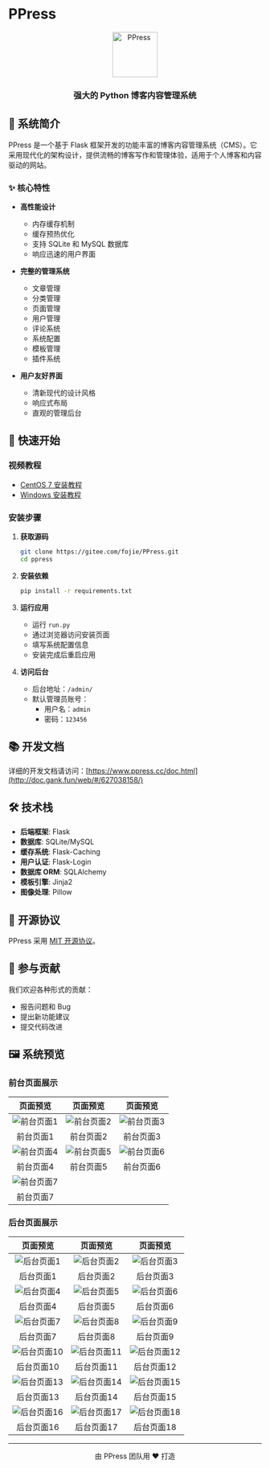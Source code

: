 # PPress

<div align="center">
    <img src="app/static/favicon.ico" width="90px" alt="PPress">
    <h3>强大的 Python 博客内容管理系统</h3>
</div>

## 🌟 系统简介

PPress 是一个基于 Flask 框架开发的功能丰富的博客内容管理系统（CMS）。它采用现代化的架构设计，提供流畅的博客写作和管理体验，适用于个人博客和内容驱动的网站。

### ✨ 核心特性

- **高性能设计**
  - 内存缓存机制
  - 缓存预热优化
  - 支持 SQLite 和 MySQL 数据库
  - 响应迅速的用户界面

- **完整的管理系统**
  - 文章管理
  - 分类管理
  - 页面管理
  - 用户管理
  - 评论系统
  - 系统配置
  - 模板管理
  - 插件系统

- **用户友好界面**
  - 清新现代的设计风格
  - 响应式布局
  - 直观的管理后台

## 🚀 快速开始

### 视频教程
- [CentOS 7 安装教程](https://www.bilibili.com/video/BV1jezSY3Eag/)
- [Windows 安装教程](https://www.bilibili.com/video/BV1sEzSYHEHc/)

### 安装步骤

1. **获取源码**
   ```bash
   git clone https://gitee.com/fojie/PPress.git
   cd ppress
   ```

2. **安装依赖**
   ```bash
   pip install -r requirements.txt
   ```

3. **运行应用**
   - 运行 `run.py`
   - 通过浏览器访问安装页面
   - 填写系统配置信息
   - 安装完成后重启应用

4. **访问后台**
   - 后台地址：`/admin/`
   - 默认管理员账号：
     - 用户名：`admin`
     - 密码：`123456`

## 📚 开发文档

详细的开发文档请访问：[https://www.ppress.cc/doc.html](http://doc.gank.fun/web/#/627038158/)

## 🛠️ 技术栈

- **后端框架**: Flask
- **数据库**: SQLite/MySQL
- **缓存系统**: Flask-Caching
- **用户认证**: Flask-Login
- **数据库 ORM**: SQLAlchemy
- **模板引擎**: Jinja2
- **图像处理**: Pillow

## 📄 开源协议

PPress 采用 [MIT 开源协议](LICENSE)。

## 🤝 参与贡献

我们欢迎各种形式的贡献：
- 报告问题和 Bug
- 提出新功能建议
- 提交代码改进

## 🖼️ 系统预览

### 前台页面展示

<div align="center">

| 页面预览 | 页面预览 | 页面预览 |
|:---:|:---:|:---:|
| ![前台页面1](https://i.postimg.cc/sx5PPsjp/qt1.webp) | ![前台页面2](https://i.postimg.cc/fTjjJzgs/qt2.webp) | ![前台页面3](https://i.postimg.cc/FFSxXgy7/qt3.webp) |
| 前台页面1 | 前台页面2 | 前台页面3 |
| ![前台页面4](https://i.postimg.cc/HkY0Mqfy/qt4.webp) | ![前台页面5](https://i.postimg.cc/KvyDGkfQ/qt5.webp) | ![前台页面6](https://i.postimg.cc/BnmTBh0w/qt6.webp) |
| 前台页面4 | 前台页面5 | 前台页面6 |
| ![前台页面7](https://i.postimg.cc/Jhtb6b77/qt7.webp) |  |  |
| 前台页面7 |  |  |

</div>

### 后台页面展示

<div align="center">

| 页面预览 | 页面预览 | 页面预览 |
|:---:|:---:|:---:|
| ![后台页面1](https://i.postimg.cc/BbNbfVNr/ht01.webp) | ![后台页面2](https://i.postimg.cc/4xYdjwc0/ht02.webp) | ![后台页面3](https://i.postimg.cc/T2cpbKGt/ht03.webp) |
| 后台页面1 | 后台页面2 | 后台页面3 |
| ![后台页面4](https://i.postimg.cc/zXtvd4yW/ht04.webp) | ![后台页面5](https://i.postimg.cc/ZKK0xJ54/ht05.webp) | ![后台页面6](https://i.postimg.cc/C1gxBg2y/ht06.webp) |
| 后台页面4 | 后台页面5 | 后台页面6 |
| ![后台页面7](https://i.postimg.cc/pL3Tv8YL/ht07.webp) | ![后台页面8](https://i.postimg.cc/SK8KxsD7/ht08.webp) | ![后台页面9](https://i.postimg.cc/NMkfRnhK/ht09.webp) |
| 后台页面7 | 后台页面8 | 后台页面9 |
| ![后台页面10](https://i.postimg.cc/cC11hcZX/ht10.webp) | ![后台页面11](https://i.postimg.cc/tJrqMV4y/ht11.webp) | ![后台页面12](https://i.postimg.cc/kXpMN8Hv/ht12.webp) |
| 后台页面10 | 后台页面11 | 后台页面12 |
| ![后台页面13](https://i.postimg.cc/c1TLHPMj/ht13.webp) | ![后台页面14](https://i.postimg.cc/9FMFq1Lf/ht14.webp) | ![后台页面15](https://i.postimg.cc/q7fkSr4t/ht15.webp) |
| 后台页面13 | 后台页面14 | 后台页面15 |
| ![后台页面16](https://i.postimg.cc/vZxY0TFF/ht16.webp) | ![后台页面17](https://i.postimg.cc/9fGWjkQL/ht17.webp) | ![后台页面18](https://i.postimg.cc/LX2m4Vq2/ht18.webp) |
| 后台页面16 | 后台页面17 | 后台页面18 |

</div>

---

<div align="center">
    <p>由 PPress 团队用 ❤️ 打造</p>
</div>